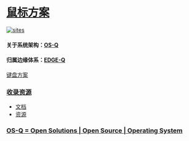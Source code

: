 ﻿# [鼠标方案](https://github.com/OS-Q/W33) 

[![sites](http://182.61.61.133/link/resources/OSQ.png)](http://www.OS-Q.com)

#### 关于系统架构：[OS-Q](https://github.com/OS-Q)
#### 归属边缘体系：[EDGE-Q](https://github.com/EDGE-Q)

[键盘方案](https://github.com/OS-Q/W33)

### [收录资源](https://github.com/OS-Q/W33) 

* [文档](docs/)
* [资源](src/)

### [OS-Q = Open Solutions | Open Source |  Operating System ](http://www.OS-Q.com)